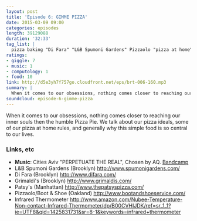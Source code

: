 ```yaml
---
layout: post
title: 'Episode 6: GIMME PIZZA'
date: 2015-03-09 09:00
categories: episodes
length: 39129088
duration: '32:33'
tag_list: |
  pizza baking "Di Fara" "L&B Spumoni Gardens" Pizzaolo "pizza at home"
ratings:
- giggle: 7
- music: 1
- computology: 1
- food: 10
link: http://d5e3yh7f757go.cloudfront.net/eps/brt-006-160.mp3
summary: |
  When it comes to our obsessions, nothing comes closer to reaching our inner souls then the humble Pizza Pie. We talk about our pizza ideals, some of our pizza at home rules, and generally why this simple food is so central to our lives.
soundcloud: episode-6-gimme-pizza
---
```

When it comes to our obsessions, nothing comes closer to reaching our inner souls then the humble Pizza Pie. We talk about our pizza ideals, some of our pizza at home rules, and generally why this simple food is so central to our lives.

<!-- more -->

### Links, etc

* <strong>Music</strong>: Cities Aviv "PERPETUATE THE REAL", Chosen by AQ. [Bandcamp](http://citiesaviv.bandcamp.com/track/perpetuate-the-real)
* L&B Spumoni Gardens (Brooklyn) <http://www.spumonigardens.com/>
* Di Fara (Brooklyn) <http://www.difara.com/>
* Grimaldi's (Brooklyn) <http://www.grimaldis.com/>
* Patsy's (Manhattan) <http://www.thepatsyspizza.com/>
* Pizzaolo/Boot & Shoe (Oakland) <http://www.bootandshoeservice.com/>
* Infrared Thermometer <http://www.amazon.com/Nubee-Temperature-Non-contact-Infrared-Thermometer/dp/B00CVHIJDK/ref=sr_1_1?ie=UTF8&qid=1425831731&sr=8-1&keywords=infrared+thermometer>

